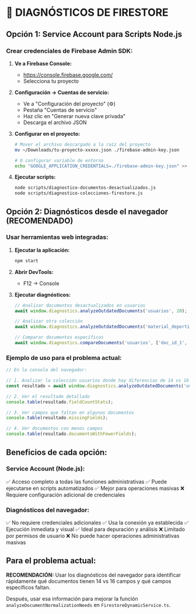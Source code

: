 # 🔧 DIAGNÓSTICOS DE FIRESTORE

## Opción 1: Service Account para Scripts Node.js

### Crear credenciales de Firebase Admin SDK:

1. **Ve a Firebase Console:**
   - https://console.firebase.google.com/
   - Selecciona tu proyecto

2. **Configuración → Cuentas de servicio:**
   - Ve a "Configuración del proyecto" (⚙️)
   - Pestaña "Cuentas de servicio"
   - Haz clic en "Generar nueva clave privada"
   - Descarga el archivo JSON

3. **Configurar en el proyecto:**
   ```bash
   # Mover el archivo descargado a la raíz del proyecto
   mv ~/Downloads/tu-proyecto-xxxxx.json ./firebase-admin-key.json
   
   # O configurar variable de entorno
   echo "GOOGLE_APPLICATION_CREDENTIALS=./firebase-admin-key.json" >> .env
   ```

4. **Ejecutar scripts:**
   ```bash
   node scripts/diagnostico-documentos-desactualizados.js
   node scripts/diagnostico-colecciones-firestore.js
   ```

## Opción 2: Diagnósticos desde el navegador (RECOMENDADO)

### Usar herramientas web integradas:

1. **Ejecutar la aplicación:**
   ```bash
   npm start
   ```

2. **Abrir DevTools:**
   - F12 → Console

3. **Ejecutar diagnósticos:**
   ```javascript
   // Analizar documentos desactualizados en usuarios
   await window.diagnostics.analyzeOutdatedDocuments('usuarios', 20);
   
   // Analizar otra colección
   await window.diagnostics.analyzeOutdatedDocuments('material_deportivo', 15);
   
   // Comparar documentos específicos
   await window.diagnostics.compareDocuments('usuarios', ['doc_id_1', 'doc_id_2']);
   ```

### Ejemplo de uso para el problema actual:

```javascript
// En la consola del navegador:

// 1. Analizar la colección usuarios donde hay diferencias de 14 vs 16 campos
const resultado = await window.diagnostics.analyzeOutdatedDocuments('usuarios', 25);

// 2. Ver el resultado detallado
console.table(resultado.fieldCountStats);

// 3. Ver campos que faltan en algunos documentos
console.table(resultado.missingFields);

// 4. Ver documentos con menos campos
console.table(resultado.documentsWithFewerFields);
```

## Beneficios de cada opción:

### Service Account (Node.js):
✅ Acceso completo a todas las funciones administrativas
✅ Puede ejecutarse en scripts automatizados
✅ Mejor para operaciones masivas
❌ Requiere configuración adicional de credenciales

### Diagnósticos del navegador:
✅ No requiere credenciales adicionales
✅ Usa la conexión ya establecida
✅ Ejecución inmediata y visual
✅ Ideal para depuración y análisis
❌ Limitado por permisos de usuario
❌ No puede hacer operaciones administrativas masivas

## Para el problema actual:

**RECOMENDACIÓN:** Usar los diagnósticos del navegador para identificar rápidamente qué documentos tienen 14 vs 16 campos y qué campos específicos faltan.

Después, usar esa información para mejorar la función `analyzeDocumentNormalizationNeeds` en `FirestoreDynamicService.ts`.
